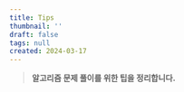 ```yaml
---
title: Tips
thumbnail: ''
draft: false
tags: null
created: 2024-03-17
---
```



 > 
 > **알고리즘 문제 풀이를 위한 팁을 정리합니다.**
